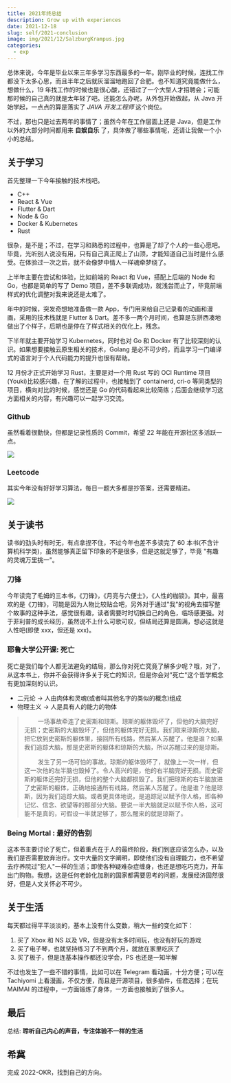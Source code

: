 ```yaml
---
title: 2021年终总结
description: Grow up with experiences
date: 2021-12-18
slug: self/2021-conclusion
image: img/2021/12/SalzburgKrampus.jpg
categories:
  - exp
---
```


总体来说，今年是毕业以来三年多学习东西最多的一年。刚毕业的时候，连找工作都没下太多心思，而且半年之后就灰溜溜地跑回了合肥。也不知道究竟能做什么，想做什么，19 年找工作的时候也是很心酸，还错过了一个大型人才招聘会；可能那时候的自己真的就是太年轻了吧。还能怎么办呢，从外包开始做起，从 Java 开始学起，一点点的算是落实了 _JAVA 开发工程师_ 这个岗位。

不过，那也只是过去两年的事情了；虽然今年在工作层面上还是 Java，但是工作以外的大部分时间都用来 **自娱自乐** 了，具体做了哪些事情呢，还请让我做一个小小的总结。

## 关于学习

首先整理一下今年接触的技术栈吧。

- C++
- React & Vue
- Flutter & Dart
- Node & Go
- Docker & Kubernetes
- Rust

很杂，是不是；不过，在学习和熟悉的过程中，也算是了却了个人的一些心愿吧。毕竟，光听别人说没有用，只有自己真正爬上了山顶，才能知道自己当时是什么感受。在体验过一次之后，就不会像梦中情人一样魂牵梦绕了。

上半年主要在尝试和体验，比如前端的 React 和 Vue，搭配上后端的 Node 和 Go，也都是简单的写了 Demo 项目，差不多联调成功，就浅尝而止了，毕竟前端样式的优化调整对我来说还是太难了。

年中的时候，突发奇想地准备做一款 App，专门用来给自己记录看的动画和漫画，采用的技术栈就是 Flutter & Dart。差不多一两个月时间，也算是东拼西凑地做出了个样子，后期也是停在了样式相关的优化上，残念。

下半年就主要开始学习 Kubernetes，同时也对 Go 和 Docker 有了比较深刻的认识。如果想要接触云原生相关的技术，Golang 是必不可少的，而且学习一门编译式的语言对于个人代码能力的提升也很有帮助。

12 月份才正式开始学习 Rust，主要是对一个用 Rust 写的 OCI Runtime 项目(Youki)比较感兴趣，在了解的过程中，也接触到了 containerd, cri-o 等同类型的项目，横向对比的时候，感觉还是 Go 的代码看起来比较简练；后面会继续学习这方面相关的内容，有兴趣可以一起学习交流。

### Github

虽然看着很勤快，但都是记录性质的 Commit，希望 22 年能在开源社区多活跃一点。

![ ](img/2021/12/github.png)

### Leetcode

其实今年没有好好学习算法，每日一题大多都是抄答案，还需要精进。

![ ](img/2021/12/lc.png)

## 关于读书

读书的劲头时有时无，有点拿捏不住，不过今年也差不多读完了 60 本书(不含计算机科学类)，虽然能够真正留下印象的不是很多，但是这就足够了，毕竟 "有趣的灵魂万里挑一"。

### 刀锋

今年读完了毛姆的三本书，《刀锋》，《月亮与六便士》，《人性的枷锁》。其中，最喜欢的是《刀锋》，可能是因为人物比较贴合吧，另外对于通过"我"的视角去描写整个故事的这种手法，感觉很有趣，读者需要时时切换自己的角色，临场感更强。对于菲利普的成长经历，虽然说不上什么可歌可叹，但结局还算是圆满，想必这就是人性吧(即使 xxx，但还是 xxx)。

### 耶鲁大学公开课: 死亡

死亡是我们每个人都无法避免的结局，那么你对死亡究竟了解多少呢？哦，对了，从这本书上，你并不会获得许多关于死亡的知识，但是你会对"死亡"这个哲学概念有更加深刻的认识。

- 二元论 -> 人由肉体和灵魂(或者叫其他名字的类似的概念)组成
- 物理主义 -> 人是具有人的能力的物体

> &nbsp;&nbsp;&nbsp;&nbsp;&nbsp;&nbsp;&nbsp;&nbsp;一场事故牵连了史密斯和琼斯。琼斯的躯体毁坏了，但他的大脑完好无损；史密斯的大脑毁坏了，但他的躯体完好无损。我们取来琼斯的大脑，把它放到史密斯的躯体里，接回所有线路，然后某人苏醒了。他是谁？如果我们追踪大脑，那是史密斯的躯体和琼斯的大脑，所以苏醒过来的是琼斯。
>
> &nbsp;&nbsp;&nbsp;&nbsp;&nbsp;&nbsp;&nbsp;&nbsp;发生了另一场可怕的事故。琼斯的躯体毁坏了，就像上一次一样，但这一次他的左半脑也毁掉了。令人高兴的是，他的右半脑完好无损。而史密斯的躯体还完好无损，但他的整个大脑都损毁了。我们把琼斯的右半脑放进了史密斯的躯体，正确地接通所有线路，然后某人苏醒了。他是谁？他是琼斯，因为我们追踪大脑。或者更具体地说，是追踪足以赋予你人格，即各种记忆、信念、欲望等的那部分大脑。要说一半大脑就足以赋予你人格，这可能不是真的，可假设一半就足够了，那么醒来的就是琼斯了。

### Being Mortal : 最好的告别

这本书主要讨论了死亡，但着重点在于人的最终阶段，我们到底应该怎么办，以及我们是否需要放弃治疗。文中大量的文字阐明，即使他们没有自理能力，也不希望去疗养院过"犯人"一样的生活；即使各种疑难杂症缠身，也还是想吃巧克力，开车出门购物。我想，这是任何老龄化加剧的国家都需要思考的问题，发展经济固然很好，但是人文关怀必不可少。

## 关于生活

每天都过得平平淡淡的，基本上没有什么变数，稍大一些的变化如下：

1. 买了 Xbox 和 NS 以及 VR，但是没有太多时间玩，也没有好玩的游戏
2. 买了电子琴，也就坚持练习了不到两个月，就放在家里吃灰了
3. 买了板子，但是连基本操作都还没学会，PS 也还是一知半解

不过也发生了一些不错的事情，比如可以在 Telegram 看动画，十分方便；可以在 Tachiyomi 上看漫画，不仅方便，而且是开源项目，很多插件，任君选择；在玩 MAIMAI 的过程中，一方面锻炼了身体，一方面也接触到了很多人。

## 最后

总结: **聆听自己内心的声音，专注体验不一样的生活**

## 希冀

完成 2022-OKR，找到自己的方向。
